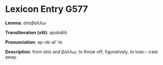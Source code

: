 # Lexicon Entry G577

**Lemma**: ἀποβάλλω

**Transliteration (xlit)**: apobállō

**Pronunciation**: ap-ob-al'-lo

**Description**:
from ἀπό and βάλλω; to throw off; figuratively, to lose:--cast away.
